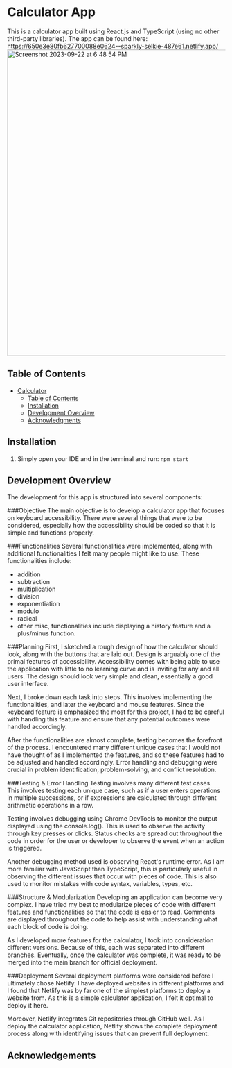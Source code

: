 # Calculator App
This is a calculator app built using React.js and TypeScript (using no other third-party libraries). 
The app can be found here: https://650e3e80fb627700088e0624--sparkly-selkie-487e61.netlify.app/
<img width="705" alt="Screenshot 2023-09-22 at 6 48 54 PM" src="https://github.com/dianna-SE/calculator-app/assets/97206862/08993a53-a85d-4453-9fda-c381ea5d73f9">


## Table of Contents

- [Calculator](#Calculator)
  - [Table of Contents](#table-of-contents)
  - [Installation](#installation)
  - [Development Overview](#features)
  - [Acknowledgments](#acknowledgments)


## Installation
1. Simply open your IDE and in the terminal and run:
```npm start```

## Development Overview

The development for this app is structured into several components:

###Objective
The main objective is to develop a calculator app that focuses on keyboard accessibility. There were several things that were to be considered, especially how the accessibility should be coded so that it is simple and functions properly.

###Functionalities
Several functionalities were implemented, along with additional functionalities I felt many people might like to use. These functionalities include:
* addition
* subtraction
* multiplication
* division
* exponentiation
* modulo
* radical
* other misc, functionalities include displaying a history feature and a plus/minus function.

###Planning
First, I sketched a rough design of how the calculator should look, along with the buttons that are laid out. Design is arguably one of the primal features of accessibility. Accessibility comes with being able to use the application with little to no learning curve and is inviting for any and all users. The design should look very simple and clean, essentially a good user interface.

Next, I broke down each task into steps. This involves implementing the functionalities, and later the keyboard and mouse features. Since the keyboard feature is emphasized the most for this project, I had to be careful with handling this feature and ensure that any potential outcomes were handled accordingly.

After the functionalities are almost complete, testing becomes the forefront of the process. I encountered many different unique cases that I would not have thought of as I implemented the features, and so these features had to be adjusted and handled accordingly. Error handling and debugging were crucial in problem identification, problem-solving, and conflict resolution.
  
###Testing & Error Handling
Testing involves many different test cases. This involves testing each unique case, such as if a user enters operations in multiple successions, or if expressions are calculated through different arithmetic operations in a row.

Testing involves debugging using Chrome DevTools to monitor the output displayed using the console.log(). This is used to observe the activity through key presses or clicks. Status checks are spread out throughout the code in order for the user or developer to observe the event when an action is triggered.

Another debugging method used is observing React's runtime error. As I am more familiar with JavaScript than TypeScript, this is particularly useful in observing the different issues that occur with pieces of code. This is also used to monitor mistakes with code syntax, variables, types, etc.

###Structure & Modularization
Developing an application can become very complex. I have tried my best to modularize pieces of code with different features and functionalities so that the code is easier to read. Comments are displayed throughout the code to help assist with understanding what each block of code is doing.

As I developed more features for the calculator, I took into consideration different versions. Because of this, each was separated into different branches. Eventually, once the calculator was complete, it was ready to be merged into the main branch for official deployment.

###Deployment
Several deployment platforms were considered before I ultimately chose Netlify. I have deployed websites in different platforms and I found that Netlify was by far one of the simplest platforms to deploy a website from. As this is a simple calculator application, I felt it optimal to deploy it here.

Moreover, Netlify integrates Git repositories through GitHub well. As I deploy the calculator application, Netlify shows the complete deployment process along with identifying issues that can prevent full deployment.


## Acknowledgements
